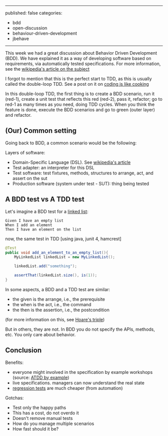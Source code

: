 ----
published: false
categories:
  - bdd
  - open-discussion
  - behaviour-driven-development
  - jbehave
----

This week we had a great discussion about Behavior Driven Development (BDD). We have explained it as a way of developing software based on requirements, via automatically tested specifications. For more information, see the [wikipedia's article on the subject](http://en.wikipedia.org/wiki/Behavior-driven_development)

I forgot to mention that this is the perfect start to TDD, as this is usually called the double-loop TDD. See a post on it on [coding is like cooking](http://coding-is-like-cooking.info/2013/04/outside-in-development-with-double-loop-tdd/)

In this double-loop TDD, the first thing is to create a BDD scenario, run it (red-1), create a unit test that reflects this red (red-2), pass it, refactor; go to red-1 as many times as you need, doing TDD cycles. When you think the feature is done, execute the BDD scenarios and go to green (outer layer) and refactor.

## (Our) Common setting

Going back to BDD, a common scenario would be the following:

Layers of software:

  * Domain-Specific Language (DSL). See [wikipedia's article](http://en.wikipedia.org/wiki/Domain-specific_language)
  * Test adapter: an interpreter for this DSL
  * Test software: test fixtures, methods, structures to arrange, act, and assert on the sut
  * Production software (system under test - SUT): thing being tested

## A BDD test vs A TDD test

Let's imagine a BDD test for a [linked list](http://en.wikipedia.org/wiki/Linked_list):

````
Given I have an empty list
When I add an element
Then I have an element on the list
````

now, the same test in TDD [using java, junit 4, hamcrest]

````java
@Test
public void add_an_element_to_an_empty_list(){
	MyLinkedList linkedList = new MyLinkedList();

	linkedList.add("something");

	assertThat(linkedList.size(), is(1));
}
````

In some aspects, a BDD and a TDD test are similar:

 * the given is the arrange, i.e., the prerequisite
 * the when is the act, i.e., the command
 * the then is the assertion, i.e., the postcondition

(for more information on this, see [Hoare's triple](http://en.wikipedia.org/wiki/Hoare_logic))

But in others, they are not. In BDD you do not specify the APIs, methods, etc. You only care about behavior.


## Conclusion
  
Benefits:

 * everyone might involved in the specification by example workshops (source: [ATDD by example](http://www.amazon.com/ATDD-Example-Test-Driven-Development-Addison-Wesley/dp/0321784154))
 * live specifications. managers can now understand the real state
 * [regression tests](http://en.wikipedia.org/wiki/Regression_testing) are much cheaper (from automation)

Gotchas:

 * Test only the happy paths
 * This has a cost, do not overdo it
 * Doesn't remove manual tests
 * How do you manage multiple scenarios
 * How fast should it be?
  
